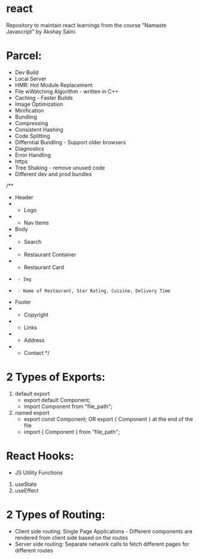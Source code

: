 # react

Repository to maintain react learnings from the course "Namaste Javascript" by Akshay Saini.

# Parcel:

- Dev Build
- Local Server
- HMR: Hot Module Replacement
- File wWatching Algorithm - written in C++
- Caching - Faster Builds
- Image Optimization
- Minification
- Bundling
- Compressing
- Consistent Hashing
- Code Splitting
- Differntial Bundling - Support older browsers
- Diagnostics
- Error Handling
- https
- Tree Shaking - remove unused code
- Different dev and prod bundles

/\*\*

- Header
- - Logo
- - Nav Items
- Body
- - Search
- - Restaurant Container
- - Restaurant Card
-      - Img
-      - Name of Restaurant, Star Rating, Cuisine, Delivery Time
- Footer
- - Copyright
- - Links
- - Address
- - Contact
    \*/

# 2 Types of Exports:

1. default export
   - export default Component;
   - import Component from "file_path";
2. named export
   - export const Component; OR export { Component } at the end of the file
   - import { Component } from "file_path";

# React Hooks:

- JS Utility Functions

1.  useState
2.  useEffect

# 2 Types of Routing:

- Client side routing: Single Page Applications - Different components are rendered from client side based on the routes
- Server side routing: Separate network calls to fetch different pages for different routes
